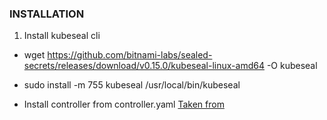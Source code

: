 ### INSTALLATION

1) Install kubeseal cli
- wget https://github.com/bitnami-labs/sealed-secrets/releases/download/v0.15.0/kubeseal-linux-amd64 -O kubeseal

- sudo install -m 755 kubeseal /usr/local/bin/kubeseal

- Install controller from controller.yaml [Taken from](https://github.com/bitnami-labs/sealed-secrets/releases/download/v0.15.0/controller.yaml)